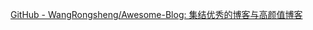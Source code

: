 [GitHub - WangRongsheng/Awesome-Blog: 集结优秀的博客与高颜值博客](https://github.com/WangRongsheng/Awesome-Blog)
